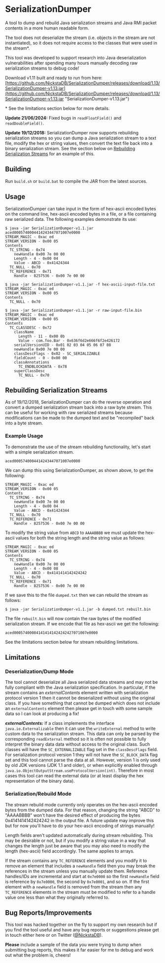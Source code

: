# SerializationDumper
A tool to dump and rebuild Java serialization streams and Java RMI packet contents in a more human readable form.

The tool does not deserialize the stream (i.e. objects in the stream are not instantiated), so it does not require access to the classes that were used in the stream*.

This tool was developed to support research into Java deserialization vulnerabilities after spending many hours manually decoding raw serialization streams to debug code!

Download v1.11 built and ready to run from here: [https://github.com/NickstaDB/SerializationDumper/releases/download/1.13/SerializationDumper-v1.13.jar](https://github.com/NickstaDB/SerializationDumper/releases/download/1.13/SerializationDumper-v1.13.jar "SerializationDumper-v1.13.jar")

\* See the limitations section below for more details.

**Update 21/06/2024:** Fixed bugs in `readFloatField()` and `readDoubleField()`.

**Update 19/12/2018:** SerializationDumper now supports rebuilding serialization streams so you can dump a Java serialization stream to a text file, modify the hex or string values, then convert the text file back into a binary serialization stream. See the section below on [Rebuilding Serialization Streams](#rebuilding-serialization-streams) for an example of this.

## Building
Run `build.sh` or `build.bat` to compile the JAR from the latest sources.

## Usage
SerializationDumper can take input in the form of hex-ascii encoded bytes on the command line, hex-ascii encoded bytes in a file, or a file containing raw serialized data. The following examples demonstrate its use:

    $ java -jar SerializationDumper-v1.1.jar aced0005740004414243447071007e0000
    STREAM_MAGIC - 0xac ed
    STREAM_VERSION - 0x00 05
    Contents
      TC_STRING - 0x74
        newHandle 0x00 7e 00 00
        Length - 4 - 0x00 04
        Value - ABCD - 0x41424344
      TC_NULL - 0x70
      TC_REFERENCE - 0x71
        Handle - 8257536 - 0x00 7e 00 00
    
    $ java -jar SerializationDumper-v1.1.jar -f hex-ascii-input-file.txt
    STREAM_MAGIC - 0xac ed
    STREAM_VERSION - 0x00 05
    Contents
      TC_NULL - 0x70
    
    $ java -jar SerializationDumper-v1.1.jar -r raw-input-file.bin
    STREAM_MAGIC - 0xac ed
    STREAM_VERSION - 0x00 05
    Contents
      TC_CLASSDESC - 0x72
        className
          Length - 11 - 0x00 0b
          Value - com.foo.Bar - 0x636f6d2e666f6f2e426172
        serialVersionUID - 0x01 02 03 04 05 06 07 08
        newHandle 0x00 7e 00 00
        classDescFlags - 0x02 - SC_SERIALIZABLE
        fieldCount - 0 - 0x00 00
        classAnnotations
          TC_ENDBLOCKDATA - 0x78
        superClassDesc
          TC_NULL - 0x70

## Rebuilding Serialization Streams
As of 19/12/2018, SerializationDumper can do the reverse operation and convert a dumped serialization stream back into a raw byte stream. This can be useful for working with raw serialized streams because modifications can be made to the dumped text and be "recompiled" back into a byte stream.

### Example Usage
To demonstrate the use of the stream rebuilding functionality, let's start with a simple serialization stream.

    aced0005740004414243447071007e0000

We can dump this using SerializationDumper, as shown above, to get the following:

    STREAM_MAGIC - 0xac ed
    STREAM_VERSION - 0x00 05
    Contents
      TC_STRING - 0x74
        newHandle 0x00 7e 00 00
        Length - 4 - 0x00 04
        Value - ABCD - 0x41424344
      TC_NULL - 0x70
      TC_REFERENCE - 0x71
        Handle - 8257536 - 0x00 7e 00 00

To modify the string value from `ABCD` to `AAAABBBB` we must update the hex-ascii values for both the string length and the string value as follows:

    STREAM_MAGIC - 0xac ed
    STREAM_VERSION - 0x00 05
    Contents
      TC_STRING - 0x74
        newHandle 0x00 7e 00 00
        Length - 4 - 0x00 08
        Value - ABCD - 0x4141414142424242
      TC_NULL - 0x70
      TC_REFERENCE - 0x71
        Handle - 8257536 - 0x00 7e 00 00

If we save this to the file `dumped.txt` then we can rebuild the stream as follows:

    $ java -jar SerializationDumper-v1.1.jar -b dumped.txt rebuilt.bin

The file `rebuilt.bin` will now contain the raw bytes of the modified serialization stream. If we encode that file as hex-ascii we get the following:

    aced000574000841414141424242427071007e0000

See the limitations section below for stream rebuilding limitations.

## Limitations

### Deserialization/Dump Mode
The tool cannot deserialize all Java serialized data streams and may not be fully compliant with the Java serialization specification. In particular, if the stream contains an *externalContents* element written with serialization protocol version 1 then it cannot be deserialized without using the original class. If you have something that cannot be dumped which does not include an `externalContents` element then please get in touch with some sample data so I can look at producing a fix!

***externalContents:*** If a class implements the interface `java.io.Externalizable` then it can use the `writeExternal` method to write custom data to the serialization stream. This data can only be parsed by the corresponding `readExternal` method so it is often not possible to fully interpret the binary data data without access to the original class. Such classes will have the `SC_EXTERNALIZABLE` flag set in the `classDescFlags` field. For serialization protocol version 1 they will not have the `SC_BLOCK_DATA` flag set and this tool cannot parse the data at all. However, version 1 is only used by old JDK versions (JDK 1.1 and older), or when explicitly enabled through `java.io.ObjectOutputStream.useProtocolVersion(int)`. Therefore in most cases this tool can read the external data (or at least display the hex representation of the binary data).

### Serialization/Rebuild Mode
The stream rebuild mode currently only operates on the hex-ascii encoded bytes from the dumped data. For that reason, changing the string "ABCD" to "AAAABBBB" won't have the desired effect of producing the bytes 0x4141414142424242 in the output file. A future update may improve this but for now you'll have to do your hex-ascii encoding of strings manually!

Length fields aren't updated automatically during stream rebuilding. This may be desirable or not, but if you modify a string value in a way that changes the length just be aware that you may also need to modify the length (hex-ascii) field accordingly. The same applies to arrays.

If the stream contains any `TC_REFERENCE` elements and you modify it to remove an element that includes a `newHandle` field then you may break the references in the stream unless you manually update them. Reference handles/IDs are incremental and start at `0x7e0000` so the first `newHandle` field is reference by `0x7e0000`, the second by `0x7e0001`, and so on. If the first element with a `newHandle` field is removed from the stream then any `TC_REFERENCE` elements in the stream must be modified to refer to a handle value one less than what they originally referred to.

## Bug Reports/Improvements
This tool was hacked together on the fly to support my own research but if you find the tool useful and have any bug reports or suggestions please get in touch either here or on Twitter ([@NickstaDB](https://twitter.com/NickstaDB "@NickstaDB on Twitter")).

**Please** include a sample of the data you were trying to dump when submitting bug reports, this makes it far easier for me to debug and work out what the problem is, cheers!
